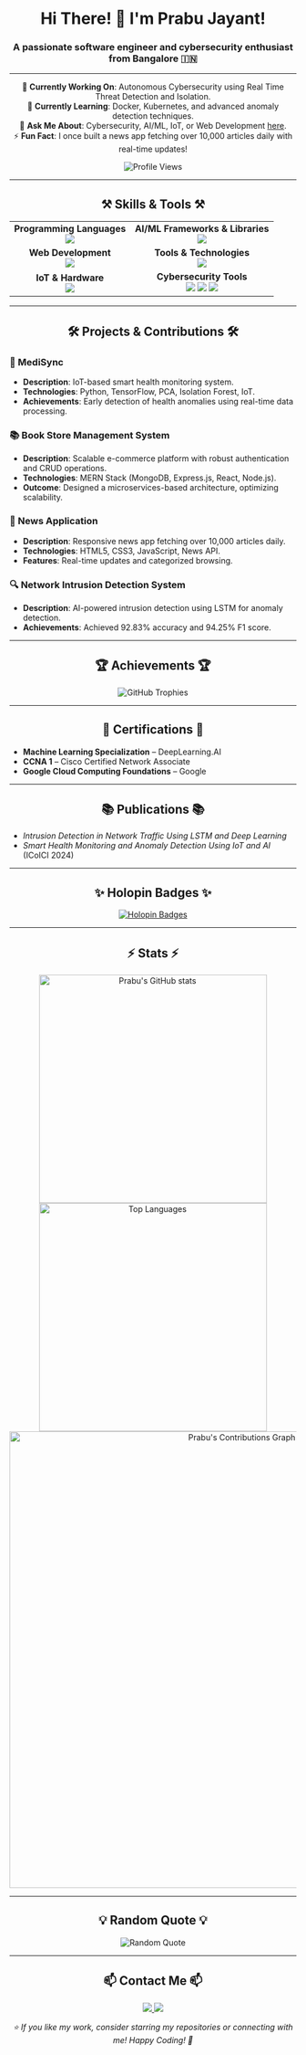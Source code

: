 <h1 align="center">
    Hi There! 👋 I'm Prabu Jayant!
</h1>

<h3 align="center">A passionate software engineer and cybersecurity enthusiast from Bangalore 🇮🇳</h3>

---

<div align="center">

🔭 <strong>Currently Working On</strong>: Autonomous Cybersecurity using Real Time Threat Detection and Isolation.<br>
🌱 <strong>Currently Learning</strong>: Docker, Kubernetes, and advanced anomaly detection techniques.<br>
💬 <strong>Ask Me About</strong>: Cybersecurity, AI/ML, IoT, or Web Development [here](mailto:prabu.jayant2022@gmail.com).<br>
⚡ <strong>Fun Fact</strong>: I once built a news app fetching over 10,000 articles daily with real-time updates!

</div>

<p align="center">
    <img src="https://komarev.com/ghpvc/?username=prabujayant&style=flat-square&color=blue" alt="Profile Views" />
</p>

---

<h2 align="center">⚒️ Skills & Tools ⚒️</h2>

<table align="center">
  <tr>
    <td align="center">
      <strong>Programming Languages</strong><br/>
      <img src="https://skillicons.dev/icons?i=python,cpp,java,javascript,html,css" />
    </td>
    <td align="center">
      <strong>AI/ML Frameworks & Libraries</strong><br/>
      <img src="https://skillicons.dev/icons?i=tensorflow,pytorch,sklearn" />
    </td>
  </tr>
  <tr>
    <td align="center">
      <strong>Web Development</strong><br/>
      <img src="https://skillicons.dev/icons?i=react,nodejs,mongodb,tailwind,bootstrap" />
    </td>
    <td align="center">
      <strong>Tools & Technologies</strong><br/>
      <img src="https://skillicons.dev/icons?i=git,github,vscode,docker,kubernetes,linux" />
    </td>
  </tr>
  <tr>
    <td align="center">
      <strong>IoT & Hardware</strong><br/>
      <img src="https://skillicons.dev/icons?i=arduino,raspberrypi" />
    </td>
    <td align="center">
      <strong>Cybersecurity Tools</strong><br/>
      <img src="https://img.shields.io/badge/Wireshark-294E80?style=for-the-badge&logo=wireshark&logoColor=white" />
      <img src="https://img.shields.io/badge/Burp_Suite-FF7139?style=for-the-badge&logo=burp-suite&logoColor=white" />
      <img src="https://img.shields.io/badge/Nmap-004078?style=for-the-badge&logo=nmap&logoColor=white" />
    </td>
  </tr>
</table>

---

<h2 align="center">🛠️ Projects & Contributions 🛠️</h2>

### 🔐 MediSync
- **Description**: IoT-based smart health monitoring system.
- **Technologies**: Python, TensorFlow, PCA, Isolation Forest, IoT.
- **Achievements**: Early detection of health anomalies using real-time data processing.

### 📚 Book Store Management System
- **Description**: Scalable e-commerce platform with robust authentication and CRUD operations.
- **Technologies**: MERN Stack (MongoDB, Express.js, React, Node.js).
- **Outcome**: Designed a microservices-based architecture, optimizing scalability.

### 📰 News Application
- **Description**: Responsive news app fetching over 10,000 articles daily.
- **Technologies**: HTML5, CSS3, JavaScript, News API.
- **Features**: Real-time updates and categorized browsing.

### 🔍 Network Intrusion Detection System
- **Description**: AI-powered intrusion detection using LSTM for anomaly detection.
- **Achievements**: Achieved 92.83% accuracy and 94.25% F1 score.

---

<h2 align="center">🏆 Achievements 🏆</h2>

<div align="center">
  <img src="https://github-profile-trophy.vercel.app/?username=prabujayant&theme=radical&no-frame=true&margin-w=10&row=1&column=6" alt="GitHub Trophies" />
</div>

---

<h2 align="center">📜 Certifications 📜</h2>

- **Machine Learning Specialization** – DeepLearning.AI
- **CCNA 1** – Cisco Certified Network Associate
- **Google Cloud Computing Foundations** – Google

---

<h2 align="center">📚 Publications 📚</h2>

- *Intrusion Detection in Network Traffic Using LSTM and Deep Learning*
- *Smart Health Monitoring and Anomaly Detection Using IoT and AI* (ICoICI 2024)

---

<h2 align="center">✨ Holopin Badges ✨</h2>

<p align="center">
    <a href="https://www.holopin.io/@prabujayant" target="_blank">
        <img src="https://holopin.me/prabujayant" alt="Holopin Badges" />
    </a>
</p>

---

<h2 align="center">⚡ Stats ⚡</h2>

<div align="center">
  <img width="400" src="https://github-readme-stats.vercel.app/api?username=prabujayant&show_icons=true&theme=radical" alt="Prabu's GitHub stats"/>
  <br/>
  <img width="400" src="https://github-readme-stats.vercel.app/api/top-langs/?username=prabujayant&layout=compact&theme=react" alt="Top Languages"/>
  <br/>
  <img width="800" src="https://github-profile-summary-cards.vercel.app/api/cards/profile-details?username=prabujayant&theme=radical" alt="Prabu's Contributions Graph"/>
</div>

---

<h2 align="center">💡 Random Quote 💡</h2>

<div align="center">
  <img src="https://quotes-github-readme.vercel.app/api?type=horizontal&theme=radical" alt="Random Quote"/>
</div>

---

<h2 align="center">📫 Contact Me 📫</h2>

<div align="center">
  <a href="mailto:prabu.jayant2022@gmail.com">
    <img src="https://img.shields.io/badge/Gmail-D14836?style=for-the-badge&logo=gmail&logoColor=white" />
  </a>
  <a href="https://www.linkedin.com/in/prabu-jayant-6b316b251" target="_blank">
    <img src="https://img.shields.io/badge/LinkedIn-0077B5?style=for-the-badge&logo=linkedin&logoColor=white" />
  </a>
</div>

<p align="center">
    <em>⭐ If you like my work, consider starring my repositories or connecting with me! Happy Coding! 🚀</em>
</p>
